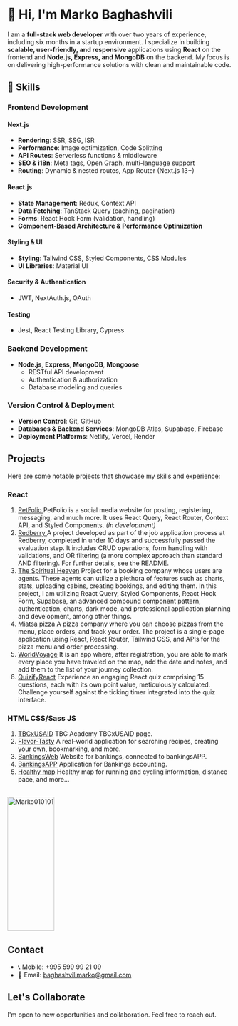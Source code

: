 
# 👋 Hi, I'm Marko Baghashvili  

I am a **full-stack web developer** with over two years of experience, including six months in a startup environment. I specialize in building **scalable, user-friendly, and responsive** applications using **React** on the frontend and **Node.js, Express, and MongoDB** on the backend. My focus is on delivering high-performance solutions with clean and maintainable code.  

## 🚀 Skills  

### **Frontend Development**  

#### **Next.js**  
- **Rendering**: SSR, SSG, ISR  
- **Performance**: Image optimization, Code Splitting  
- **API Routes**: Serverless functions & middleware  
- **SEO & i18n**: Meta tags, Open Graph, multi-language support  
- **Routing**: Dynamic & nested routes, App Router (Next.js 13+)  

#### **React.js**  
- **State Management**: Redux, Context API  
- **Data Fetching**: TanStack Query (caching, pagination)  
- **Forms**: React Hook Form (validation, handling)  
- **Component-Based Architecture & Performance Optimization**  

#### **Styling & UI**  
- **Styling**: Tailwind CSS, Styled Components, CSS Modules  
- **UI Libraries**: Material UI  

#### **Security & Authentication**  
- JWT, NextAuth.js, OAuth  

#### **Testing**  
- Jest, React Testing Library, Cypress  

### **Backend Development**  
- **Node.js**, **Express**, **MongoDB**, **Mongoose**  
  - RESTful API development  
  - Authentication & authorization  
  - Database modeling and queries  

### **Version Control & Deployment**  
- **Version Control**: Git, GitHub  
- **Databases & Backend Services**: MongoDB Atlas, Supabase, Firebase  
- **Deployment Platforms**: Netlify, Vercel, Render  

## Projects
Here are some notable projects that showcase my skills and experience:

### React 
1. <a href="https://petfolio.netlify.app/"> PetFolio </a> PetFolio is a social media website for posting, registering, messaging, and much more. It uses React Query, React Router, Context API, and Styled Components. <i> (In development) </i>
2. <a href="https://redberry.netlify.app/"> Redberry </a> A project developed as part of the job application process at Redberry, completed in under 10 days and successfully passed the evaluation step. It includes CRUD operations, form handling with validations, and OR filtering (a more complex approach than standard AND filtering). For further details, see the README.
3. <a href="https://spiritual-heaven.netlify.app">The Spiritual Heaven</a> Project for a booking company whose users are agents. These agents can utilize a plethora of features such as charts, stats, uploading cabins, creating bookings, and editing them. In this project, I am utilizing React Query, Styled Components, React Hook Form, Supabase, an advanced compound component pattern, authentication, charts, dark mode, and professional application planning and development, among other things.
4. <a href="https://miatsa-pizza.netlify.app/">Miatsa pizza</a> A pizza company where you can choose pizzas from the menu, place orders, and track your order. The project is a single-page application using React, React Router, Tailwind CSS, and APIs for the pizza menu and order processing.
5. <a href="https://worldvoyage.netlify.app/">WorldVoyage</a> It is an app where, after registration, you are able to mark every place you have traveled on the map, add the date and notes, and add them to the list of your journey collection.
6. <a href="https://quizifyreact.netlify.app/">QuizifyReact</a> Experience an engaging React quiz comprising 15 questions, each with its own point value, meticulously calculated. Challenge yourself against the ticking timer integrated into the quiz interface.

### HTML CSS/Sass JS 
1. <a href="https://tbcxusaid.netlify.app/">TBCxUSAID</a> TBC Academy TBCxUSAID page.
2. <a href="https://flavor-tasty.netlify.app/">Flavor-Tasty</a> A real-world application for searching recipes, creating your own, bookmarking, and more.
3. <a href="https://bankingsweb.netlify.app/">BankingsWeb</a> Website for bankings, connected to bankingsAPP.
4. <a href="https://bankingsapp.netlify.app/">BankingsAPP</a> Application for Bankings accounting.
5. <a href="https://healthymap.netlify.app/">Healthy map</a> Healthy map for running and cycling information, distance pace, and more... 


<br/>
<div style="display: flex; justify-content: flex-start;">
  <a target="_blank" rel="noopener noreferrer nofollow" href="https://github-readme-stats.vercel.app/api/top-langs?username=Marko010101&amp;show_icons=true&amp;theme=dark&amp;locale=en&amp;layout=compact">
    <img width="100%" height="300px" src="https://github-readme-stats.vercel.app/api/top-langs?username=Marko010101&amp;show_icons=true&amp;theme=dark&amp;locale=en&amp;layout=compact" alt="Marko010101" style="max-width: 100%;">
  </a>
</div>



## Contact

- 📞 Mobile: +995 599 99 21 09
- 📧 Email: baghashvilimarko@gmail.com

## Let's Collaborate

I'm open to new opportunities and collaboration. Feel free to reach out.

